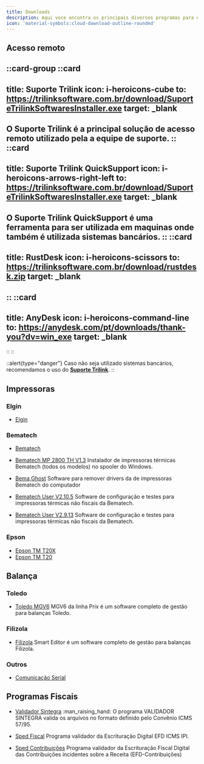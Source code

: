 ```yaml
---
title: Downloads
description: Aqui voce encontra os principais diversos programas para download.
icon: 'material-symbols:cloud-download-outline-rounded'
---
```



## Acesso remoto
::card-group
  ::card
  ---
  title: Suporte Trilink
  icon: i-heroicons-cube
  to: https://trilinksoftware.com.br/download/SuporteTrilinkSoftwaresInstaller.exe
  target: _blank
  ---
  O Suporte Trilink é a principal solução de acesso remoto utilizado pela a equipe de suporte.
  ::
  ::card
  ---
  title: Suporte Trilink QuickSupport
  icon: i-heroicons-arrows-right-left
  to: https://trilinksoftware.com.br/download/SuporteTrilinkSoftwaresInstaller.exe
  target: _blank
  ---
  O Suporte Trilink QuickSupport é uma ferramenta para ser utilizada em maquinas onde também é utilizada sistemas bancários.
  ::
  ::card
  ---
  title: RustDesk
  icon: i-heroicons-scissors
  to: https://trilinksoftware.com.br/download/rustdesk.zip
  target: _blank
  ---
  ::
  ::card
  ---
  title: AnyDesk
  icon: i-heroicons-command-line
  to: https://anydesk.com/pt/downloads/thank-you?dv=win_exe
  target: _blank
  ---
  ::
::

::alert{type="danger"}
Caso não seja utilizado sistemas bancários, recomendamos o uso do 
 [**Suporte Trilink**](https://trilinksoftware.com.br/download/TrilinkSoftwaresQuickSupport.exe).
::


## Impressoras

### Elgin

- [Elgin](https://trilinksoftware.com.br/download/driver-elgin-i7-i8-e-i9-windows-e-linux.zip)

### Bematech

- [Bematech](https://trilinksoftware.com.br/download/Spooler-Bematech-v5.0.0.4.zip)

- [Bematech MP 2800 TH V1.3](https://trilinksoftware.com.br/download/Bematech-MP-2800-TH-v1.3.zip)
Instalador de impressoras térmicas Bematech (todos os modelos) no spooler do Windows.

- [Bema Ghost](https://trilinksoftware.com.br/download/BemaGhost.zip)
Software para remover drivers da de impressoras Bematech do computador

- [Bematech User V2.10.5](https://trilinksoftware.com.br/download/BematechUserSoftware-V2.10.5.zip) Software de configuração e testes para impressoras térmicas não fiscais da Bematech.

- [Bematech User V2.9.13](https://trilinksoftware.com.br/download/BematechUserSoftware-V2.9.13.zip) Software de configuração e testes para impressoras térmicas não fiscais da Bematech.

### Epson

- [Epson TM T20X](https://trilinksoftware.com.br/download/driver-epson-tm-t20x.zip)
- [Epson TM T20](https://trilinksoftware.com.br/download/driver-epson-tm-t20.zip)

## Balança

### Toledo

- [Toledo MGV6](https://trilinksoftware.com.br/download/mgv6-toledo.zip)
MGV6 da linha Prix é um software completo de gestão para balanças Toledo.

### Filizola

- [Filizola](https://trilinksoftware.com.br/download/Filizola-Smart-2.14-Full.zip)
Smart Editor é um software completo de gestão para balanças Filizola.

### Outros

- [Comunicação Serial](https://trilinksoftware.com.br/download/Comunicacao_Serial.rar)

## Programas Fiscais

- [Validador Sintegra](http://receita.fazenda.rs.gov.br/download/1849) :man_raising_hand: O programa VALIDADOR SINTEGRA valida os arquivos no formato definido pelo Convênio ICMS 57/95.

- [Sped Fiscal](https://servicos.receita.fazenda.gov.br/publico/programas/Sped/SpedFiscal/PVA_EFD_w32-3.0.5.exe) Programa validador da Escrituração Digital EFD ICMS IPI.

- [Sped Contribuições](https://servicos.receita.fazenda.gov.br/publico/programas/SpedPisCofinsPVA/EFDContribuicoes_w32-5.0.2.exe) Programa validador da Escrituração Fiscal Digital das Contribuições incidentes sobre a Receita (EFD-Contribuições)

</div>